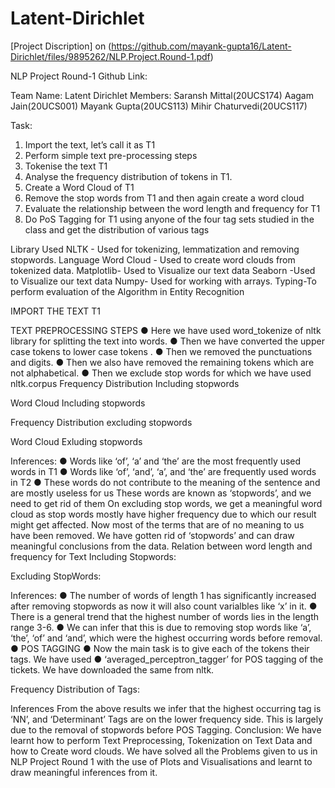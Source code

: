 # Latent-Dirichlet
[Project Discription] on (https://github.com/mayank-gupta16/Latent-Dirichlet/files/9895262/NLP.Project.Round-1.pdf)



NLP Project Round-1
Github Link: 

Team Name: Latent Dirichlet
Members:
Saransh Mittal(20UCS174)
Aagam Jain(20UCS001)
Mayank Gupta(20UCS113)
Mihir Chaturvedi(20UCS117)



Task:
1.	Import the text, let’s call it as T1
2.	Perform simple text pre-processing steps
3.	Tokenise the text T1
4.	Analyse the frequency distribution of tokens in T1.
5.	Create a Word Cloud of T1 
6.	Remove the stop words from T1 and then again create a word cloud
7.	Evaluate the relationship between the word length and frequency for T1
8.	Do PoS Tagging for T1 using anyone of the four tag sets studied in the class and get the distribution of various tags

Library Used
NLTK - Used for tokenizing, lemmatization and removing stopwords.
Language Word Cloud - Used to create word clouds from tokenized data.
Matplotlib- Used to Visualize our text data
Seaborn -Used to Visualize our text data
Numpy- Used for working with arrays.
Typing-To perform evaluation of the Algorithm in Entity Recognition

IMPORT THE TEXT T1
 

TEXT PREPROCESSING STEPS
●	Here we have used word_tokenize of nltk library for splitting the text into words.
●	Then we have converted the upper case tokens to lower case tokens .
●	Then we removed the punctuations and digits.
●	Then we also have removed the remaining tokens  which are not alphabetical.
●	Then we  exclude stop words for which we have used nltk.corpus
Frequency Distribution Including stopwords
 
 

Word Cloud Including stopwords
 
 

Frequency Distribution excluding stopwords
 
 


Word Cloud Exluding stopwords
 
 

Inferences:
●	Words like ‘of’, ‘a’ and ‘the’ are the most frequently used words in T1
●	Words like ‘of’, ‘and’, ‘a’, and ‘the’ are frequently used words in T2
●	These words do not contribute to the meaning of the sentence and are mostly useless for us
These words are known as ‘stopwords’, and we need to get rid of them
On excluding stop words, we get a meaningful word cloud as stop words mostly have higher frequency due to which our result might get affected. Now most of the terms that are of no meaning to us have been removed. We have gotten rid of ‘stopwords’ and can draw meaningful conclusions from the data.
Relation between word length and frequency for Text
Including Stopwords:
 
 
Excluding StopWords:
 
 
Inferences:
●	The number of words of length 1  has significantly increased after removing stopwords as now it will also count varialbles like ‘x’ in it.
●	There is a general trend that the highest number of words lies in the length range 3-6.
●	We can infer that this is due to removing stop words like ‘a’, ‘the’, ‘of’ and ‘and’, which were the highest occurring words before removal.
●	POS TAGGING
●	Now the main task is to give each of the tokens their tags. We have used
●	‘averaged_perceptron_tagger’ for POS tagging of the tickets. We have downloaded the same from nltk.
 
 
Frequency Distribution of Tags:

 
 
Inferences
From the above results we infer that the highest occurring tag is ‘NN’, and ‘Determinant’ Tags are on the lower frequency side. This is largely due to the removal of stopwords before POS Tagging.
Conclusion:
We have learnt how to perform Text Preprocessing, Tokenization on Text Data and how to Create word clouds. We have solved all the Problems given to us in NLP Project Round 1 with the use of Plots and Visualisations and learnt to draw meaningful inferences from it.







